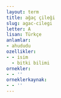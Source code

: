 ```yaml
---
layout: term
title: ağaç çileği
slug: agac-cilegi
letter: A
lisan: Türkçe
anlamlar:
- ahududu
ozellikler:
- - isim
  - bitki bilimi
ornekler:
- - ''
orneklerkaynak:
- - ''
---
```

